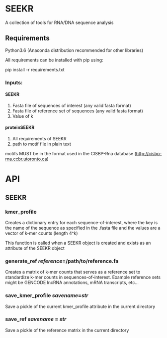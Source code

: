 # SEEKR
A collection of tools for RNA/DNA sequence analysis

## Requirements

Python3.6 (Anaconda distribution recommended for other libraries)

All requirements can be installed with pip using:

pip install -r requirements.txt


### Inputs: 

#### SEEKR 

1. Fasta file of sequences of interest (any valid fasta format)
2. Fasta file of reference set of sequences (any valid fasta format)
3. Value of k

#### proteinSEEKR

1. All requirements of SEEKR
2. path to motif file in plain text

motifs MUST be in the format used in the CISBP-Rna database (http://cisbp-rna.ccbr.utoronto.ca) 


# API

## SEEKR

### kmer_profile
Creates a dictionary entry for each sequence-of-interest, where the key is the name of the sequence as specified in the .fasta file and the values are a vector of k-mer counts (length 4^k)

This function is called when a SEEKR object is created and exists as an attribute of the SEEKR object

### generate_ref *reference*=/path/to/reference.fa
Creates a matrix of k-mer counts that serves as a reference set to standardize k-mer counts in sequences-of-interest. Example reference sets might be GENCODE lncRNA annotations, mRNA transcripts, etc...


### save_kmer_profile *savename*=*str*
Save a pickle of the current kmer_profile attribute in the current directory

### save_ref *savename* = *str*
Save a pickle of the reference matrix in the current directory
